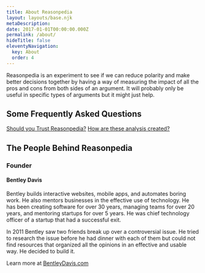 ```yaml
---
title: About Reasonpedia
layout: layouts/base.njk
metaDescription:
date: 2017-01-01T00:00:00.000Z
permalink: /about/
hideTitle: false
eleventyNavigation:
  key: About
  order: 4
---
```


Reasonpedia is an experiment to see if we can reduce polarity and make better decisions together by having a way of measuring the impact of all the pros and cons from both sides of an argument. It will probably only be useful in specific types of arguments but it might just help.

## Some Frequently Asked Questions

[Should you Trust Reasonpedia?](./trust)
[How are these analysis created?](./work)

## The People Behind Reasonpedia

<div class="content-row">
  <div>
    <amp-img style="border-radius:1em;" alt="Bentley smiling leaning against a wall" src="/site/img/bentley.jpg" width="600" height="600" layout="responsive"></amp-img>
  </div>
  <div>

### Founder

#### Bentley Davis

Bentley builds interactive websites, mobile apps, and automates boring work. He also mentors businesses in the effective use of technology. He has been creating software for over 30 years, managing teams for over 20 years, and mentoring startups for over 5 years. He was chief technology officer of a startup that had a successful exit.

In 2011 Bentley saw two friends break up over a controversial issue. He tried to research the issue before he had dinner with each of them but could not find resources that organized all the opinions in an effective and usable way. He decided to build it.

Learn more at [BentleyDavis.com](https://BentleyDavis.com)

  </div>
</div>
